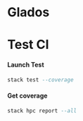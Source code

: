# Glados

# Test CI

#### Launch Test

```haskell
stack test --coverage
```

#### Get coverage

```haskell
stack hpc report --all
```
